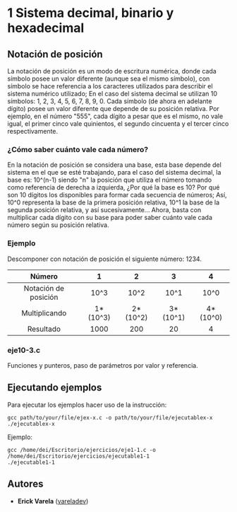 # 1 Sistema decimal, binario y hexadecimal

## Notación de posición

La notación de posición es un modo de escritura numérica, donde cada símbolo posee un valor diferente (aunque sea el mismo símbolo), con símbolo se hace referencia a los caracteres utilizados para describir el sistema numérico utilizado; En el caso del sistema decimal se utilizan 10 símbolos: 1, 2, 3, 4, 5, 6, 7, 8, 9, 0. Cada símbolo (de ahora en adelante dígito) posee un valor diferente que depende de su posición relativa. Por ejemplo, en el número "555", cada dígito a pesar que es el mismo, no vale igual, el primer cinco vale quinientos, el segundo cincuenta y el tercer cinco respectivamente.

### ¿Cómo saber cuánto vale cada número?

En la notación de posición se considera una base, esta base depende del sistema en el que se esté trabajando, para el caso del sistema decimal, la base es: 10^(n-1) siendo "n" la posición que utiliza el número tomando como referencia de derecha a izquierda, ¿Por qué la base es 10? Por qué son 10 dígitos los disponibles para formar cada secuencia de números; Así, 10^0 representa la base de la primera posición relativa, 10^1 la base de la segunda posición relativa, y así sucesivamente... 
Ahora, basta con multiplicar cada dígito con su base para poder saber cuánto vale cada número según su posición relativa.

### Ejemplo

Descomponer con notación de posición el siguiente número: 1234.

| Número | 1 | 2 | 3 | 4 |
|:---:|:---:|:---:|:---:|:---:|
| Notación de posición   | 10^3 | 10^2 | 10^1 | 10^0 |
| Multiplicando | 1*(10^3) | 2*(10^2) | 3*(10^1) | 4*(10^0) |
| Resultado | 1000 | 200 | 20 | 4 |



### eje10-3.c

Funciones y punteros, paso de parámetros por valor y referencia.


## Ejecutando ejemplos

Para ejecutar los ejemplos hacer uso de la instrucción:

```
gcc path/to/your/file/ejex-x.c -o path/to/your/file/ejecutablex-x
./ejecutablex-x
```

Ejemplo:

```
gcc /home/dei/Escritorio/ejercicios/eje1-1.c -o /home/dei/Escritorio/ejercicios/ejecutable1-1
./ejecutable1-1
```

## Autores

* **Erick Varela** ([vareladev](https://github.com/vareladev/))


